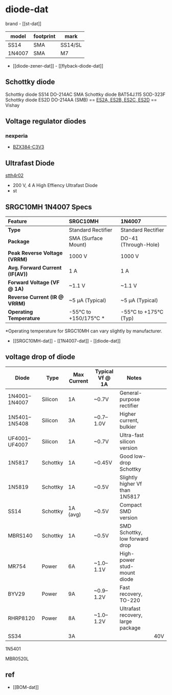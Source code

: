 
# diode-dat

brand - [[st-dat]]

| model  | footprint | mark    |
| ------ | --------- | ------- |
| SS14   | SMA       | SS14/SL |
| 1N4007 | SMA       | M7      |


- [[diode-zener-dat]] - [[flyback-diode-dat]]


## Schottky diode

Schottky diode SS14 DO-214AC SMA
Schottky diode BAT54J.115 SOD-323F
Schottky diode ES2D DO-214AA (SMB) == [ES2A, ES2B, ES2C, ES2D](https://www.vishay.com/docs/88587/es2.pdf) == Vishay

## Voltage regulator diodes

### nexperia

- [BZX384-C3V3](https://www.nexperia.com/product/BZX384-C3V3)

## Ultrafast Diode

[stth4r02](https://www.st.com/en/diodes-and-rectifiers/stth4r02.html)

- 200 V, 4 A High Effiency Ultrafast Diode
- st 




## SRGC10MH 1N4007 Specs 

| Feature                           | SRGC10MH              | 1N4007                |
| :-------------------------------- | :-------------------- | :-------------------- |
| **Type**                          | Standard Rectifier    | Standard Rectifier    |
| **Package**                       | SMA (Surface Mount)   | DO-41 (Through-Hole)  |
| **Peak Reverse Voltage (VRRM)**   | 1000 V                | 1000 V                |
| **Avg. Forward Current (IF(AV))** | 1 A                   | 1 A                   |
| **Forward Voltage (VF @ 1A)**     | ~1.1 V                | ~1.1 V                |
| **Reverse Current (IR @ VRRM)**   | ~5 µA (Typical)       | ~5 µA (Typical)       |
| **Operating Temperature**         | -55°C to +150/175°C * | -55°C to +175°C (Typ) |

*Operating temperature for SRGC10MH can vary slightly by manufacturer.

- [[SRGC10MH-dat]] - [[1N4007-dat]] - [[diode-dat]]

## voltage drop of diode 

| Diode         | Type     | Max Current | Typical Vf @ 1A | Notes                             |     |
| ------------- | -------- | ----------- | --------------- | --------------------------------- | --- |
| 1N4001–1N4007 | Silicon  | 1A          | ~0.7V           | General-purpose rectifier         |     |
| 1N5401–1N5408 | Silicon  | 3A          | ~0.7–1.0V       | Higher current, bulkier           |     |
| UF4001–UF4007 | Silicon  | 1A          | ~0.7V           | Ultra-fast silicon version        |     |
| 1N5817        | Schottky | 1A          | ~0.45V          | Good low-drop Schottky            |     |
| 1N5819        | Schottky | 1A          | ~0.5V           | Slightly higher Vf than 1N5817    |     |
| SS14          | Schottky | 1A (avg)    | ~0.5V           | Compact SMD version               |     |
| MBRS140       | Schottky | 1A          | ~0.5V           | SMD Schottky, low forward drop    |     |
| MR754         | Power    | 6A          | ~1.0–1.1V       | High-power stud-mount diode       |     |
| BYV29         | Power    | 9A          | ~0.9–1.2V       | Fast recovery, TO-220             |     |
| RHRP8120      | Power    | 8A          | ~1.0–1.2V       | Ultrafast recovery, large package |     |
| SS34          |          | 3A          |                 |                                   | 40V |



1N5401 

MBR0520L

## ref 

- [[BOM-dat]]